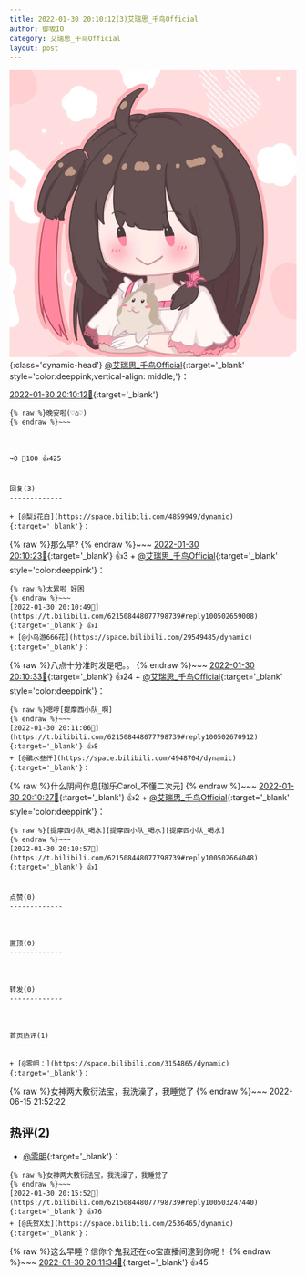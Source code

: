 ```yaml
---
title: 2022-01-30 20:10:12(3)艾瑞思_千鸟Official
author: 御坂IO
category: 艾瑞思_千鸟Official
layout: post
---
```


![img](/images/7e08840c56f251de28bdf766b647bd5fe9a5d50a.jpg){:class='dynamic-head'}
[@艾瑞思_千鸟Official](https://space.bilibili.com/1090010845/dynamic){:target='_blank' style='color:deeppink;vertical-align: middle;'}：

[2022-01-30 20:10:12🔗](https://t.bilibili.com/621508448077798739){:target='_blank'}

~~~
{% raw %}晚安啦(♡⌂♡)
{% endraw %}~~~



↪️0 💬100 👍425


回复(3)
-------------

+ [@梨i花白](https://space.bilibili.com/4859949/dynamic){:target='_blank'}：
~~~
{% raw %}那么早?
{% endraw %}~~~
[2022-01-30 20:10:23🔗](https://t.bilibili.com/621508448077798739#reply100502539984){:target='_blank'} 👍3
    + [@艾瑞思_千鸟Official](https://space.bilibili.com/1090010845/dynamic){:target='_blank' style='color:deeppink'}：
~~~
{% raw %}太累啦 好困
{% endraw %}~~~
[2022-01-30 20:10:49🔗](https://t.bilibili.com/621508448077798739#reply100502659008){:target='_blank'} 👍1
+ [@小鸟游666花](https://space.bilibili.com/29549485/dynamic){:target='_blank'}：
~~~
{% raw %}八点十分准时发是吧。。
{% endraw %}~~~
[2022-01-30 20:10:33🔗](https://t.bilibili.com/621508448077798739#reply100502581952){:target='_blank'} 👍24
    + [@艾瑞思_千鸟Official](https://space.bilibili.com/1090010845/dynamic){:target='_blank' style='color:deeppink'}：
~~~
{% raw %}嗯哼[提摩西小队_啊]
{% endraw %}~~~
[2022-01-30 20:11:06🔗](https://t.bilibili.com/621508448077798739#reply100502670912){:target='_blank'} 👍8
+ [@鶸水叁仟](https://space.bilibili.com/4948704/dynamic){:target='_blank'}：
~~~
{% raw %}什么阴间作息[珈乐Carol_不懂二次元]
{% endraw %}~~~
[2022-01-30 20:10:27🔗](https://t.bilibili.com/621508448077798739#reply100502642560){:target='_blank'} 👍2
    + [@艾瑞思_千鸟Official](https://space.bilibili.com/1090010845/dynamic){:target='_blank' style='color:deeppink'}：
~~~
{% raw %}[提摩西小队_喝水][提摩西小队_喝水][提摩西小队_喝水]
{% endraw %}~~~
[2022-01-30 20:10:57🔗](https://t.bilibili.com/621508448077798739#reply100502664048){:target='_blank'} 👍1


点赞(0)
-------------



置顶(0)
-------------



转发(0)
-------------



首页热评(1)
-------------

+ [@零明：](https://space.bilibili.com/3154865/dynamic){:target='_blank'}：
~~~
{% raw %}女神两大敷衍法宝，我洗澡了，我睡觉了
{% endraw %}~~~
2022-06-15 21:52:22


热评(2)
-------------

+ [@零明](https://space.bilibili.com/3154865/dynamic){:target='_blank'}：
~~~
{% raw %}女神两大敷衍法宝，我洗澡了，我睡觉了
{% endraw %}~~~
[2022-01-30 20:15:52🔗](https://t.bilibili.com/621508448077798739#reply100503247440){:target='_blank'} 👍76
+ [@氏贺X太](https://space.bilibili.com/2536465/dynamic){:target='_blank'}：
~~~
{% raw %}这么早睡？信你个鬼我还在co宝直播间逮到你呢！
{% endraw %}~~~
[2022-01-30 20:11:34🔗](https://t.bilibili.com/621508448077798739#reply100502749072){:target='_blank'} 👍45


